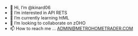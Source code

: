 - 👋 Hi, I’m @kinard06
- 👀 I’m interested in API RETS
- 🌱 I’m currently learning htML
- 💞️ I’m looking to collaborate on zOHO
- 📫 How to reach me ... ADMIN@METROHOMETRADER.COM

<!---
kinard06/kinard06 is a ✨ special ✨ repository because its `README.md` (this file) appears on your GitHub profile.
You can click the Preview link to take a look at your changes.
--->
